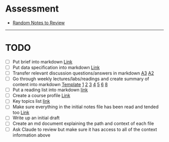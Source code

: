 # Assessment

- [Random Notes to Review](https://docs.google.com/document/d/1MLYUr_0Yb0xiqF3I3tocWhxhGTOgY-LIeBmbxTpyKLw/edit?tab=t.0)

--- 

# TODO
- [ ] Put brief into markdown [Link](https://github.com/LukeBirkett/study-planner/blob/main/934G5_Machine_Learning/assessment/ML2025_brief_A3.pdf)
- [ ] Put data specification into markdown [Link](https://universityofsussex-my.sharepoint.com/:w:/r/personal/to61_sussex_ac_uk/_layouts/15/Doc.aspx?sourcedoc=%7BFBB8937D-BD58-4F6A-BBB2-8F66D9BBA544%7D&file=README.docx&action=default&mobileredirect=true)
- [ ] Transfer relevant discussion questions/answers in markdown [A3](https://canvas.sussex.ac.uk/courses/31315/discussion_topics/436969) [A2](https://canvas.sussex.ac.uk/courses/31315/discussion_topics/399341)
- [ ] Go through weekly lectures/labs/readings and create summary of content into markdown 
[Template](https://docs.google.com/document/d/1oJZ5BUoGid1fuYhMeK6yRya98U1xAkt3sRK9uYwwKGM/edit?tab=t.0#heading=h.ki23zlscyv2k) 
[1](https://docs.google.com/document/d/1XDbG7T04sl4Dg6ptbuKy-UNqujxEH3OAb7WGDbAZoxk/edit?tab=t.0#heading=h.wgn3201bobq) 
[2](https://docs.google.com/document/d/1svibZjH2Jba5pkMIu9WLPd-UF1koyBH5H2fHmfinF8o/edit?tab=t.0)
[3](https://docs.google.com/document/d/1NLP_8LyEnk8XchZcPxh52fG5GsTiFFxV8IehpxU2cNU/edit?tab=t.0)
[4](https://docs.google.com/document/d/15YB61KHMgEJISas_ZCurPyOXjqxm5oqQB9t6eW-dd0o/edit?tab=t.0)
[5](https://docs.google.com/document/d/1mGaOpm0h2ySJecRgFsZM1sfssnHLNs2LdP6svvvfsJc/edit?tab=t.0)
[6](https://docs.google.com/document/d/1hQix_nGSveGP2zNeMjQVTXC0X1f8lUdNpBbjutJVdps/edit?tab=t.0)
[8](https://docs.google.com/document/d/1PgZ-DQr7EY0BhZGynjpgoQRPJkT_MWc9Qb4HO-VjxYc/edit?tab=t.0)
- [ ] Put a reading list into markdown [link](https://docs.google.com/document/d/1laU_0XpEIzPEswVTl5A10RjO0cGMNsMDhWbibV9sBBI/edit?tab=t.0)
- [ ] Create a course profile [Link](https://docs.google.com/document/d/1M5U9Fl0LJ6jS16RgmCIwWdp-g025YvmKCLUSyJ2ALik/edit?tab=t.0)
- [ ] Key topics list [link](https://docs.google.com/document/d/1BL_AGXsyjieJOKM9x8NoqFsuSe3fnt53ybBvkd8Fjfg/edit?tab=t.0)
- [ ] Make sure everything in the initial notes file has been read and tended too [Link](https://docs.google.com/document/d/1MLYUr_0Yb0xiqF3I3tocWhxhGTOgY-LIeBmbxTpyKLw/edit?tab=t.0)
- [ ] Write up an initial draft
- [ ] Create an md document explaining the path and context of each file
- [ ] Ask Claude to review but make sure it has access to all of the context information above
